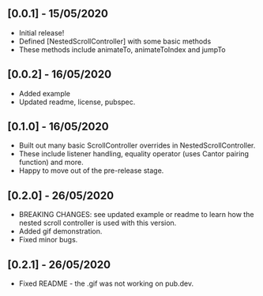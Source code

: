 ## [0.0.1] - 15/05/2020

* Initial release! 
* Defined [NestedScrollController] with some basic methods
* These methods include animateTo, animateToIndex and jumpTo

## [0.0.2] - 16/05/2020

* Added example
* Updated readme, license, pubspec.

## [0.1.0] - 16/05/2020

* Built out many basic ScrollController overrides in NestedScrollController.
* These include listener handling, equality operator (uses Cantor pairing function) and more.
* Happy to move out of the pre-release stage.

## [0.2.0] - 26/05/2020

* BREAKING CHANGES: see updated example or readme to learn how the nested scroll controller is used with this version.
* Added gif demonstration.
* Fixed minor bugs.

## [0.2.1] - 26/05/2020

* Fixed README - the .gif was not working on pub.dev.